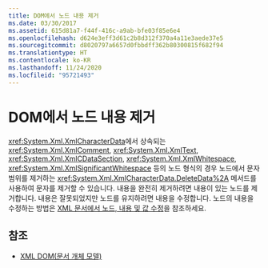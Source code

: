 ```yaml
---
title: DOM에서 노드 내용 제거
ms.date: 03/30/2017
ms.assetid: 615d81a7-f44f-416c-a9ab-bfe03f85e6e4
ms.openlocfilehash: d624e3eff3d61c2b8d312f370a4a11e3aede37e5
ms.sourcegitcommit: d8020797a6657d0fbbdff362b80300815f682f94
ms.translationtype: HT
ms.contentlocale: ko-KR
ms.lasthandoff: 11/24/2020
ms.locfileid: "95721493"
---
```

# <a name="removing-node-content-in-the-dom"></a>DOM에서 노드 내용 제거

<xref:System.Xml.XmlCharacterData>에서 상속되는 <xref:System.Xml.XmlComment>, <xref:System.Xml.XmlText>, <xref:System.Xml.XmlCDataSection>, <xref:System.Xml.XmlWhitespace>, <xref:System.Xml.XmlSignificantWhitespace> 등의 노드 형식의 경우 노드에서 문자 범위를 제거하는 <xref:System.Xml.XmlCharacterData.DeleteData%2A> 메서드를 사용하여 문자를 제거할 수 있습니다. 내용을 완전히 제거하려면 내용이 있는 노드를 제거합니다. 내용은 잘못되었지만 노드를 유지하려면 내용을 수정합니다. 노드의 내용을 수정하는 방법은 [XML 문서에서 노드, 내용 및 값 수정](modifying-nodes-content-and-values-in-an-xml-document.md)을 참조하세요.  
  
## <a name="see-also"></a>참조

- [XML DOM(문서 개체 모델)](xml-document-object-model-dom.md)
